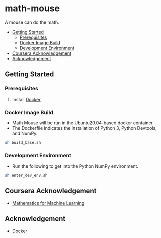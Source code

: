 # math-mouse

A mouse can do the math.

-   [Getting Started](#getting-started)
    -   [Prerequisites](#prerequisites)
    -   [Docker Image Build](#docker-image-build)
    -   [Development Environment](#development-environment)
-   [Coursera Acknowledgement](#coursera-acknowledgement)
-   [Acknowledgement](#acknowledgement)

## Getting Started

### Prerequisites

1.  Install [Docker](https://www.docker.com/)

### Docker Image Build

-   Math Mouse will be run in the Ubuntu20.04-based docker container.
-   The Dockerfile indicates the installation of Python 3, Python Devtools, and NumPy.

```sh
sh build_base.sh
```

### Development Environment

-   Run the following to get into the Python NumPy environment.

```sh
sh enter_dev_env.sh
```

## Coursera Acknowledgement

-   [Mathematics for Machine Learning](https://www.coursera.org/specializations/mathematics-machine-learning)

## Acknowledgement

-   [Docker](https://www.docker.com/)
